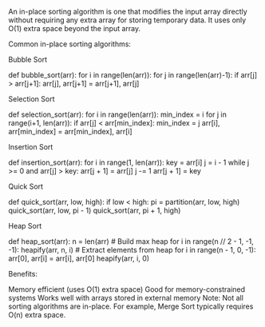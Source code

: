 An in-place sorting algorithm is one that modifies the input array directly without requiring any extra array for storing temporary data. It uses only O(1) extra space beyond the input array.

Common in-place sorting algorithms:

Bubble Sort

def bubble_sort(arr):
    for i in range(len(arr)):
        for j in range(len(arr)-1):
            if arr[j] > arr[j+1]:
                arr[j], arr[j+1] = arr[j+1], arr[j]

Selection Sort

def selection_sort(arr):
    for i in range(len(arr)):
        min_index = i
        for j in range(i+1, len(arr)):
            if arr[j] < arr[min_index]:
                min_index = j
        arr[i], arr[min_index] = arr[min_index], arr[i]

Insertion Sort

def insertion_sort(arr):
    for i in range(1, len(arr)):
        key = arr[i]
        j = i - 1
        while j >= 0 and arr[j] > key:
            arr[j + 1] = arr[j]
            j -= 1
        arr[j + 1] = key

Quick Sort

def quick_sort(arr, low, high):
    if low < high:
        pi = partition(arr, low, high)
        quick_sort(arr, low, pi - 1)
        quick_sort(arr, pi + 1, high)

Heap Sort

def heap_sort(arr):
    n = len(arr)
    # Build max heap
    for i in range(n // 2 - 1, -1, -1):
        heapify(arr, n, i)
    # Extract elements from heap
    for i in range(n - 1, 0, -1):
        arr[0], arr[i] = arr[i], arr[0]
        heapify(arr, i, 0)

Benefits:

Memory efficient (uses O(1) extra space)
Good for memory-constrained systems
Works well with arrays stored in external memory
Note: Not all sorting algorithms are in-place. For example, Merge Sort typically requires O(n) extra space.